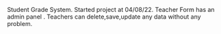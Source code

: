 Student Grade System.
Started project at 04/08/22.
Teacher Form has an admin panel .
Teachers can delete,save,update any data without any problem.
